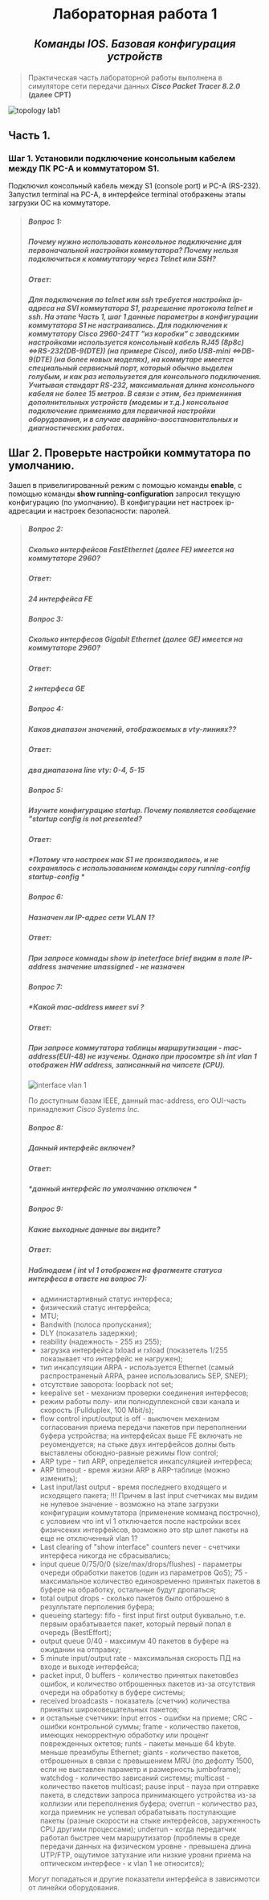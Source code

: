 # **<p align=center>Лабораторная работа 1**
## *<p align=center>Команды IOS. Базовая конфигурация устройств*
> Практическая часть лабораторной работы выполнена в симуляторе сети передачи данных ***Cisco Packet Tracer 8.2.0*** **(далее CPT)**

![topology lab1](https://github.com/AlexanderBystrov/Netwrok-Engineer-Basi-/blob/main/laboratory%20work/Lab1/topology%20lab1.png)
>
## Часть 1. 
### Шаг 1. Установили подключение консольным кабелем между ПК PC-A и коммутатором S1.
Подключил консольный кабель между S1 (console port) и PC-A (RS-232). Запустил terminal на PC-A, в интерфейсе terminal отображены этапы загрузки ОС на коммутаторе.
> ##### __Вопрос 1:__
> ##### *Почему нужно использовать консольное подключение для первоначальной настройки коммутатора? Почему нельзя подключиться к коммутатору через Telnet или SSH?*
> ##### **Ответ:**
> ##### *Для подключения по telnet или ssh требуется настройка ip-адреса на SVI коммутатора S1, разрешение протокола telnet и ssh. На этапе Часть 1, шаг 1 данные параметры в конфигурации коммутатора S1 не настраивались. Для подключения к коммутатору Cisco 2960-24TT "из коробки" с заводскими настройками используется консольный кабель RJ45 (8p8с)<=>RS-232(DB-9(DTE)) (на примере Cisco), либо USB-mini <=>DB-9(DTE) (на более новых моделях), на коммутаре имеется специальный сервисный порт, который обычно выделен голубым, и как раз испольузется для консольного подключения. Учитывая стандарт RS-232, максимальная длина консольного кабеля не более 15 метров. В связи с этим, без примениния дополнительных устройств (модемы и т.д.) консольное подключение применимо для первичной настройки оборудования, и в случае аварийно-восстановительных и диагностических работах.*

## Шаг 2. Проверьте настройки коммутатора по умолчанию.
Зашел в привелигированный режим с помощью команды **enable**, с помощью команды **show running-configuration** запросил текущую конфигурацию (по умолчанию). В конфигурации нет настроек ip-адресации и настроек безопасности: паролей.
> ##### __Вопрос 2:__
> ##### *Сколько интерфейсов FastEthernet (далее FE) имеется на коммутаторе 2960?*
> ##### **Ответ:**
> ##### *24 интерфейса FE*
> 
> ##### __Вопрос 3:__
> ##### *Сколько интерфесов Gigabit Ethernet (далее GE) имеется на коммутаторе 2960?*
> ##### **Ответ:**
> ##### *2 интерфеса GE*
> 
> ##### __Вопрос 4:__
> ##### *Каков диапазон значений, отображаемых в vty-линиях??*
> ##### **Ответ:**
> ##### *два диапазона line vty: 0-4, 5-15*
> 
> ##### __Вопрос 5:__
> ##### *Изучите конфигурацию startup. Почему появляется сообщение "startup config is not presented?*
> ##### **Ответ:**
> ##### *Потому что настроек нак S1 не производилось, и не сохранялось с использованием команды ___copy running-config startup-config___ *
>
> ##### __Вопрос 6:__
> ##### *Назначен ли IP-адрес сети VLAN 1?*
> ##### **Ответ:**
> ##### *При запросе комнады *show ip ineterface brief* видим в поле IP-address значение unassigned - не назначен*
>
> ##### __Вопрос 7:__
> ##### *Какой mac-address имеет svi ?
> ##### **Ответ:**
> ##### При запросе коммутатора таблицы маршрутизации - mac-address(EUI-48) не изучены. Однако при просомтре *sh int vlan 1* отображен HW address, записанный на чипсете (CPU).
> ![interface vlan 1](https://github.com/AlexanderBystrov/Netwrok-Engineer-Basi-/blob/main/laboratory%20work/Lab1/interface%20%20vlan%201.jpg)
>
> По доступным базам IEEE, данный mac-address, его OUI-часть принадлежит *Cisco Systems Inc.*
> 
> ##### __Вопрос 8:__
> ##### *Данный интерфейс включен?*
> ##### **Ответ:**
> ##### *данный интерфейс по умолчанию отключен *
>
> ##### __Вопроc 9:__
> ##### *Какие выходные данные вы видите?*
> ##### **Ответ:**
> ##### *Наблюдаем ( int vl 1 отображен на фрагменте статуса интерфеса в ответе на вопрос 7):*
>  - администартивный статус интерфеса;
>  - физический статус интерфейса;
>  - MTU;
>  - Bandwith (полоса пропускания);
>  - DLY (показатель задержки);
>  - reability (надежность - 255 из 255);
>  - загрузка интерфейса txload и rxload (показетель 1/255 показывает что интерфейс не нагружен);
>  - тип инкапсуляции ARPA - используется Ethernet (самый распространеный ARPA, ранее использовались SEP, SNEP);
>  - отсутствие заворота: loopback not set;
>  - keepalive set - механизм проверки соединения интерфесов;
>  - режим работы полу- или полнодуплексной свзи канала и скорость (Fullduplex, 100 Mbit/s);
>  - flow control input/output is off - выключен механизм согласования приема передачи пакетов при переполнении буфера устройства; на интерфейсах выше FE включать не реуомендуется; на стыке двух интерфейсов долны быть выставлены обоюдно-равные режимы flow control;
>  - ARP type - тип ARP, определяется инкапсуляцией интерфеса;
>  - ARP timeout - время жизни ARP в ARP-таблице (можно изменить);
> - Last input/last output - время последнего входящего и исходящего пакета; !!! Причем в last input счетчиках мы видим не нулевое значение - возможно на этапе загрузки конфигурации коммутатора (применение комманд построчно), с условием что int vl 1 отключается после настройки всех физичсеких интерфейсов, возможно это stp шлет пакеты на еще не отключенный vlan 1?
> - Last clearing of "show interface" counters never - счетчики интерфеса никогда не сбрасывались;
> - input queue 0/75/0/0 (size/max/drops/flushes) - параметры очереди обработки пакетов (один из параметров QoS); 75 - максимальное количество единовременно приянтых пакетов в буфере на обработку, остальные будут дропаться;
> - total output drops - сколько пакетов было отброшено в резулльтате перполения буфера;
> - queueing startegy: fifo - first input first output буквально, т.е. первым орабатывается пакет, который первый попал в очередь (BestEffort);
> - output queue 0/40 - максимум 40 пакетов в буфере на ожидании на отправку; 
> - 5 minute input/output rate - максимальная скорость ПД на входе и выходе интерфейса;
> - packet input, 0 buffers - количество принятых пакетовбез ошибок, и количество отброшенных пакетов из-за отсутствия очереди на обработку в буфере системы;
> - received broadcasts - показатель (счетчик) количества принятых широковещательных пакетов;
> - и остальные счетчики: input erros - ошибки на приеме; CRC - ошибки контрольной суммы; frame - количество пакетов, имеющих некорректную обработку или процент поврежденных октетов; runts - пакеты меньше 64 kbyte. меньше преамбулы Ethernet; giants - количество пакетов, отброшенных в связи с превышением MRU (по дефолту 1500, если не выставлен параметр и размерность jumboframe); watchdog - количество зависаний системы; multicast - количество пакетов multicast; pause input - пауза при отправке пакета, в следствии запроса принимающего устройства из-за коллизии или переполнения буфера; overrun - количество раз, когда приемник не успевал обрабатывать поступающие пакеты (разные скорости на стыке интерфейсов, заруженность CPU другими процессами); underrun - когда передатчик работал быстрее чем маршрутизатор (проблемы в среде передачи данных на физическом уровне - превышена длина UTP/FTP, ощутимое затухание или низкие уровни приема на оптическом интерфесе - к vlan 1 не относится);
>  
> Могут попадаться и другие показатели интерфейса в зависимотси от линейки оборудования.
